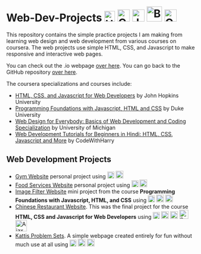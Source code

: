 # Web-Dev-Projects <img alt="HTML5" width="28px" src="https://cdn.jsdelivr.net/npm/programming-languages-logos@0.0.3/src/html/html.svg"/> <img alt="CSS3" width="32px" src="https://upload.wikimedia.org/wikipedia/commons/6/62/CSS3_logo.svg"/> <img alt="JavaScript" width="32px" src="https://cdn.jsdelivr.net/npm/programming-languages-logos@0.0.3/src/javascript/javascript.svg" /> <img alt="Bootstrap" width="40px" src="https://upload.wikimedia.org/wikipedia/commons/b/b2/Bootstrap_logo.svg" /> <img alt="Coursera" width="32px" src="https://upload.wikimedia.org/wikipedia/commons/9/97/Coursera-Logo_600x600.svg" />

This repository contains the simple practice projects I am making from learning web design and web development from various courses on coursera. The web projects use simple HTML, CSS, and Javascript to make responsive and interactive web pages.

You can check out the .io webpage [over here](https://alimuhammadasad.github.io/Web-Dev-Projects/). You can go back to the GitHub repository [over here](https://github.com/AliMuhammadAsad/Web-Dev-Projects/tree/main).

The coursera specializations and courses include:

- [HTML, CSS, and Javascript for Web Developers](https://www.coursera.org/learn/html-css-javascript-for-web-developers?) by John Hopkins University
- [Programming Foundations with Javascript, HTML and CSS](https://www.coursera.org/learn/duke-programming-web?specialization=java-programming) by Duke University
- [Web Design for Everybody: Basics of Web Development and Coding Specialization](https://www.coursera.org/specializations/web-design) by University of Michigan
- [Web Development Tutorials for Beginners in Hindi: HTML, CSS, Javascript and More](https://www.coursera.org/specializations/web-design) by CodeWithHarry

## Web Development Projects

- [Gym Website](GymWebsite) personal project using <img alt="HTML5" width="18px" src="https://cdn.jsdelivr.net/npm/programming-languages-logos@0.0.3/src/html/html.svg"/> <img alt="CSS3" width="20px" src="https://upload.wikimedia.org/wikipedia/commons/6/62/CSS3_logo.svg"/>
- [Food Services Website](Food-Services-Website) personal project using <img alt="HTML5" width="18px" src="https://cdn.jsdelivr.net/npm/programming-languages-logos@0.0.3/src/html/html.svg"/> <img alt="CSS3" width="20px" src="https://upload.wikimedia.org/wikipedia/commons/6/62/CSS3_logo.svg"/>
- [Image Filter Website](Image-Filter-Website) mini project from the course **Programming Foundations with Javascript, HTML, and CSS** using <img alt="HTML5" width="18px" src="https://cdn.jsdelivr.net/npm/programming-languages-logos@0.0.3/src/html/html.svg"/> <img alt="CSS3" width="20px" src="https://upload.wikimedia.org/wikipedia/commons/6/62/CSS3_logo.svg"/> <img alt="JavaScript" width="20px" src="https://cdn.jsdelivr.net/npm/programming-languages-logos@0.0.3/src/javascript/javascript.svg" />
- [Chinese Restaurant Website](Chinese-Restaurant). This was the final project for the course **HTML, CSS and Javascript for Web Developers** using <img alt="HTML5" width="18px" src="https://cdn.jsdelivr.net/npm/programming-languages-logos@0.0.3/src/html/html.svg"/> <img alt="CSS3" width="20px" src="https://upload.wikimedia.org/wikipedia/commons/6/62/CSS3_logo.svg"/> <img alt="JavaScript" width="20px" src="https://cdn.jsdelivr.net/npm/programming-languages-logos@0.0.3/src/javascript/javascript.svg" /> <img alt="Bootstrap" width="24px" src="https://upload.wikimedia.org/wikipedia/commons/b/b2/Bootstrap_logo.svg" /> <img alt="Ajax" width="30px" src="https://brandeps.com/logo-download/A/AJAX-Language-logo-vector-01.svg" align="bottom"/>
- [Kattis Problem Sets](Kattis-Problem-Sets). A simple webpage created entirely for fun without much use at all using <img alt="HTML5" width="18px" src="https://cdn.jsdelivr.net/npm/programming-languages-logos@0.0.3/src/html/html.svg"/> <img alt="CSS3" width="20px" src="https://upload.wikimedia.org/wikipedia/commons/6/62/CSS3_logo.svg"/> <img alt="JavaScript" width="20px" src="https://cdn.jsdelivr.net/npm/programming-languages-logos@0.0.3/src/javascript/javascript.svg" />